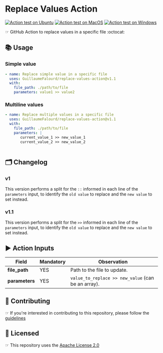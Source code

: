 # Replace Values Action

<!-- markdownlint-disable MD013 -->
[![Action test on Ubuntu](https://github.com/GuillaumeFalourd/replace-values-action/actions/workflows/ubuntu_action_test.yml/badge.svg)](https://github.com/GuillaumeFalourd/replace-values-action/actions/workflows/ubuntu_action_test.yml) [![Action test on MacOS](https://github.com/GuillaumeFalourd/replace-values-action/actions/workflows/macos_action_test.yml/badge.svg)](https://github.com/GuillaumeFalourd/replace-values-action/actions/workflows/macos_action_test.yml) [![Action test on Windows](https://github.com/GuillaumeFalourd/replace-values-action/actions/workflows/windows_action_test.yml/badge.svg)](https://github.com/GuillaumeFalourd/replace-values-action/actions/workflows/windows_action_test.yml)
<!-- markdownlint-enable MD013 -->

☞ GitHub Action to replace values in a specific file :octocat:

## 📚 Usage

### Simple value

```yaml
- name: Replace simple value in a specific file
  uses: GuillaumeFalourd/replace-values-action@v1.1
  with:
    file_path: ./path/to/file
    parameters: value1 >> value2
```

### Multiline values

```yaml
- name: Replace multiple values in a specific file
  uses: GuillaumeFalourd/replace-values-action@v1.1
  with:
    file_path: ./path/to/file
    parameters: |
       current_value_1 >> new_value_1
       current_value_2 >> new_value_2
       
```

## 🗂 Changelog

### v1

This version performs a split for the `::` informed in each line of the `parameters` input, to identify the `old value` to replace and the `new value` to set instead.

### v1.1

This version performs a split for the `>>` informed in each line of the `parameters` input, to identify the `old value` to replace and the `new value` to set instead.

## ▶️ Action Inputs

Field | Mandatory | Observation
------------ | ------------  | -------------
**file_path** | YES | Path to the file to update.
**parameters** | YES | `value_to_replace >> new_value` (can be an array).

## 🤝 Contributing

☞ If you're interested in contributing to this repository, please follow the [guidelines](https://github.com/GuillaumeFalourd/replace-values-action/blob/main/CONTRIBUTING.md)

## 🏅 Licensed

☞ This repository uses the [Apache License 2.0](https://github.com/GuillaumeFalourd/replace-values-action/blob/main/LICENSE)

<!-- ### Contribuidores

<a href="https://github.com/GuillaumeFalourd/replace-values-action/graphs/contributors">
  <img src="https://contrib.rocks/image?repo=GuillaumeFalourd/replace-values-action" />
</a>

(Criado com [contributors-img](https://contrib.rocks)) -->
